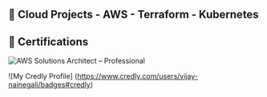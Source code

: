 ## 🚀 Cloud Projects - AWS - Terraform - Kubernetes


## 🏅 Certifications

![AWS Solutions Architect – Professional](https://images.credly.com/size/110x110/images/2d84e428-9078-49b6-a804-13c15383d0de/image.png)



![My Credly Profile] (https://www.credly.com/users/vijay-nainegali/badges#credly)
            






